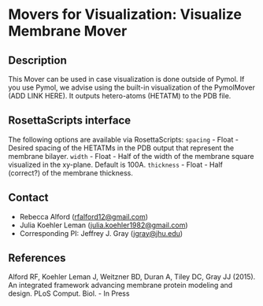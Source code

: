 # Movers for Visualization: Visualize Membrane Mover

## Description

This Mover can be used in case visualization is done outside of Pymol. If you use Pymol, we advise using the built-in visualization of the PymolMover (ADD LINK HERE). It outputs hetero-atoms (HETATM) to the PDB file.

## RosettaScripts interface

The following options are available via RosettaScripts:
`spacing` - Float - Desired spacing of the HETATMs in the PDB output that represent the membrane bilayer.
`width` - Float - Half of the width of the membrane square visualized in the xy-plane. Default is 100A.
`thickness` - Float - Half (correct?) of the membrane thickness.

## Contact

- Rebecca Alford ([rfalford12@gmail.com](rfalford12@gmail.com))
- Julia Koehler Leman ([julia.koehler1982@gmail.com](julia.koehler1982@gmail.com))
- Corresponding PI: Jeffrey J. Gray ([jgray@jhu.edu](jgray@jhu.edu))

## References

Alford RF, Koehler Leman J, Weitzner BD, Duran A, Tiley DC, Gray JJ (2015). An integrated framework advancing membrane protein modeling and design. PLoS Comput. Biol. - In Press


